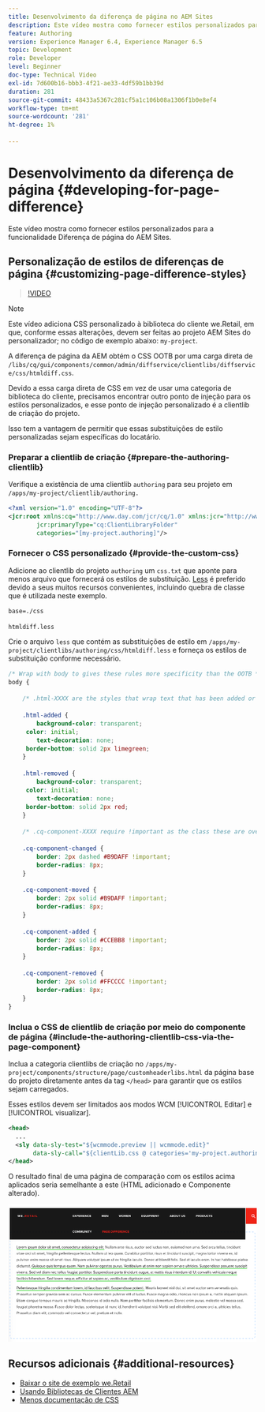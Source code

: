 ```yaml
---
title: Desenvolvimento da diferença de página no AEM Sites
description: Este vídeo mostra como fornecer estilos personalizados para a funcionalidade Diferença de página do AEM Sites.
feature: Authoring
version: Experience Manager 6.4, Experience Manager 6.5
topic: Development
role: Developer
level: Beginner
doc-type: Technical Video
exl-id: 7d600b16-bbb3-4f21-ae33-4df59b1bb39d
duration: 281
source-git-commit: 48433a5367c281cf5a1c106b08a1306f1b0e8ef4
workflow-type: tm+mt
source-wordcount: '281'
ht-degree: 1%

---
```


# Desenvolvimento da diferença de página {#developing-for-page-difference}

Este vídeo mostra como fornecer estilos personalizados para a funcionalidade Diferença de página do AEM Sites.

## Personalização de estilos de diferenças de página {#customizing-page-difference-styles}

>[!VIDEO](https://video.tv.adobe.com/v/18871?quality=12&learn=on)

>[!NOTE]
>
>Este vídeo adiciona CSS personalizado à biblioteca do cliente we.Retail, em que, conforme essas alterações, devem ser feitas ao projeto AEM Sites do personalizador; no código de exemplo abaixo: `my-project`.

A diferença de página da AEM obtém o CSS OOTB por uma carga direta de `/libs/cq/gui/components/common/admin/diffservice/clientlibs/diffservice/css/htmldiff.css`.

Devido a essa carga direta de CSS em vez de usar uma categoria de biblioteca do cliente, precisamos encontrar outro ponto de injeção para os estilos personalizados, e esse ponto de injeção personalizado é a clientlib de criação do projeto.

Isso tem a vantagem de permitir que essas substituições de estilo personalizadas sejam específicas do locatário.

### Preparar a clientlib de criação {#prepare-the-authoring-clientlib}

Verifique a existência de uma clientlib `authoring` para seu projeto em `/apps/my-project/clientlib/authoring.`

```xml
<?xml version="1.0" encoding="UTF-8"?>
<jcr:root xmlns:cq="http://www.day.com/jcr/cq/1.0" xmlns:jcr="http://www.jcp.org/jcr/1.0"
        jcr:primaryType="cq:ClientLibraryFolder"
        categories="[my-project.authoring]"/>
```

### Fornecer o CSS personalizado {#provide-the-custom-css}

Adicione ao clientlib do projeto `authoring` um `css.txt` que aponte para menos arquivo que fornecerá os estilos de substituição. [Less](https://lesscss.org/) é preferido devido a seus muitos recursos convenientes, incluindo quebra de classe que é utilizada neste exemplo.

```shell
base=./css

htmldiff.less
```

Crie o arquivo `less` que contém as substituições de estilo em `/apps/my-project/clientlibs/authoring/css/htmldiff.less` e forneça os estilos de substituição conforme necessário.

```css
/* Wrap with body to gives these rules more specificity than the OOTB */
body {

    /* .html-XXXX are the styles that wrap text that has been added or removed */

    .html-added {
        background-color: transparent;
     color: initial;
        text-decoration: none;
     border-bottom: solid 2px limegreen;
    }

    .html-removed {
        background-color: transparent;
     color: initial;
        text-decoration: none;
     border-bottom: solid 2px red;
    }

    /* .cq-component-XXXX require !important as the class these are overriding uses it. */

    .cq-component-changed {
        border: 2px dashed #B9DAFF !important;
        border-radius: 8px;
    }
    
    .cq-component-moved {
        border: 2px solid #B9DAFF !important;
        border-radius: 8px;
    }

    .cq-component-added {
        border: 2px solid #CCEBB8 !important;
        border-radius: 8px;
    }

    .cq-component-removed {
        border: 2px solid #FFCCCC !important;
        border-radius: 8px;
    }
}
```

### Inclua o CSS de clientlib de criação por meio do componente de página {#include-the-authoring-clientlib-css-via-the-page-component}

Inclua a categoria clientlibs de criação no `/apps/my-project/components/structure/page/customheaderlibs.html` da página base do projeto diretamente antes da tag `</head>` para garantir que os estilos sejam carregados.

Esses estilos devem ser limitados aos modos WCM [!UICONTROL Editar] e [!UICONTROL visualizar].

```xml
<head>
  ...
  <sly data-sly-test="${wcmmode.preview || wcmmode.edit}" 
       data-sly-call="${clientLib.css @ categories='my-project.authoring'}"/>
</head>
```

O resultado final de uma página de comparação com os estilos acima aplicados seria semelhante a este (HTML adicionado e Componente alterado).

![Diferença de página](assets/page-diff.png)

## Recursos adicionais {#additional-resources}

* [Baixar o site de exemplo we.Retail](https://github.com/Adobe-Marketing-Cloud/aem-sample-we-retail/releases)
* [Usando Bibliotecas de Clientes AEM](https://helpx.adobe.com/br/experience-manager/6-5/sites/developing/using/clientlibs.html)
* [Menos documentação de CSS](https://lesscss.org/)
